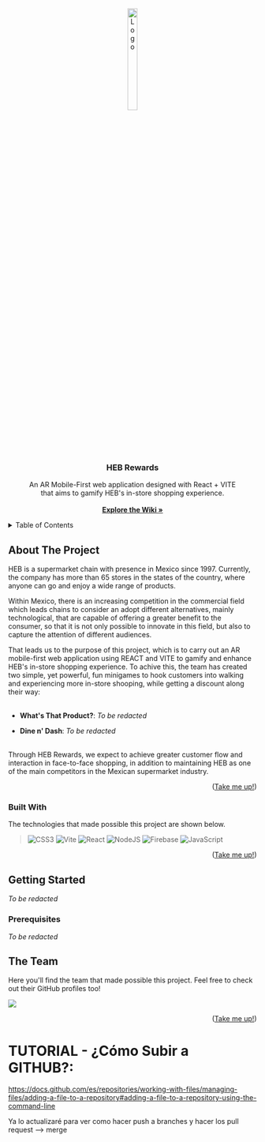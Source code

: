 <a name="readme-top"></a>
<!-- Test -->
<!-- PROJECT LOGO -->
<br />
<div align="center">
  <a target="_blank" href="https://github.com/Axel3246/HebRew">
    <img src="https://github.com/Axel3246/HebRew/blob/main/src/img/repo/logokoop2.png?raw=true" alt="Logo" width="20%" height="23%">
  </a>

<h3 align="center">HEB Rewards</h3>

  <p align="center">
    An AR Mobile-First web application designed with React + VITE <br>
    that aims to gamify HEB's in-store shopping experience.
    <br /><br />
    <a target="_blank" href="https://github.com/Axel3246/HebRew/wiki"><strong>Explore the Wiki »</strong></a>
    <!-- DESCOMENTAR DESPUES -->
    <!--<br />-->
    <!--<a target="_blank" href="https://drive.google.com/file/d/1x1VTxBMP88dZhI_Mhj-ZAJsGYBUmotuv/view?usp=share_link">View Live Demo</a>-->
  </p>
</div>


<!-- TABLE OF CONTENTS -->
<details>
  <summary>Table of Contents</summary>
  <ol>
    <li>
      <a href="#about-the-project">About The Project</a>
      <ul>
        <li><a href="#built-with">Built With</a></li>
      </ul>
    </li>
    <li>
      <a href="#getting-started">Getting Started</a>
      <ul>
        <li><a href="#prerequisites">Prerequisites</a></li>
        <li><a href="#installation">Installation</a></li>
      </ul>
    </li>
    <li><a href="#usage">Usage</a></li>
    <li><a href="#contributing">The Team</a></li>
    <li><a href="#license">License</a></li>

  </ol>
</details>


<!-- ABOUT THE PROJECT -->
## About The Project

<!-- DESCOMENTAR DESPUES -->
<!--
<div align="center">
  <img src="./Images/rgs.jpeg" width="40%" height="40%">
  <p align="center">
    <i> Garza Sada and Av. del Estado Roundabout </i>
  </p>
</div> -->

HEB is a supermarket chain with presence in Mexico since 1997. Currently, the company has more than 65 stores in the states of the country, where anyone can go and enjoy a wide range of products.

Within Mexico, there is an increasing competition in the commercial field which leads chains to consider an adopt different alternatives, mainly technological, that are capable of offering a greater benefit to the consumer, so that it is not only possible to innovate in this field, but also to capture the attention of different audiences.

That leads us to the purpose of this project, which is to carry out an AR mobile-first web application using REACT and VITE to gamify and enhance HEB's in-store shopping experience. To achive this, the team has created two simple, yet powerful, fun minigames to hook customers into walking and experiencing more in-store shooping, while getting a discount along their way:
<br></br>

* <strong>What's That Product?</strong>: <i>To be redacted</i>

* <strong>Dine n' Dash</strong>: <i>To be redacted</i>
<br>
Through HEB Rewards, we expect to achieve greater customer flow and interaction in face-to-face shopping, in addition to maintaining HEB as one of the main competitors in the Mexican supermarket industry.

<p align="right">(<a href="#readme-top">Take me up!</a>)</p>
<!-- https://github.com/Ileriayo/markdown-badges -->

### Built With
The technologies that made possible this project are shown below.

> ![CSS3](https://img.shields.io/badge/css3-%231572B6.svg?style=for-the-badge&logo=css3&logoColor=white)
> ![Vite](https://img.shields.io/badge/vite-%23646CFF.svg?style=for-the-badge&logo=vite&logoColor=white)
> ![React](https://img.shields.io/badge/react-%2320232a.svg?style=for-the-badge&logo=react&logoColor=%2361DAFB)
> ![NodeJS](https://img.shields.io/badge/node.js-6DA55F?style=for-the-badge&logo=node.js&logoColor=white)
> ![Firebase](https://img.shields.io/badge/firebase-%23039BE5.svg?style=for-the-badge&logo=firebase)
> ![JavaScript](https://img.shields.io/badge/javascript-%23323330.svg?style=for-the-badge&logo=javascript&logoColor=%23F7DF1E)

<p align="right">(<a href="#readme-top">Take me up!</a>)</p>

<!-- GETTING STARTED -->
## Getting Started
<i>To be redacted</i>

### Prerequisites
<i>To be redacted</i>

<!-- CONTRIBUTING -->
## The Team

Here you'll find the team that made possible this project. Feel free to check out their GitHub profiles too!

<a target="_blank" href="https://github.com/Axel3246/HebRew/graphs/contributors">
  <img src="https://stg.contrib.rocks/image?repo=axel3246/Smart-TrafficAgent-TEC" />
</a>

<p align="right">(<a href="#readme-top">Take me up!</a>)</p>

# TUTORIAL - ¿Cómo Subir a GITHUB?:
https://docs.github.com/es/repositories/working-with-files/managing-files/adding-a-file-to-a-repository#adding-a-file-to-a-repository-using-the-command-line

Ya lo actualizaré para ver como hacer push a branches y hacer los pull request --> merge
